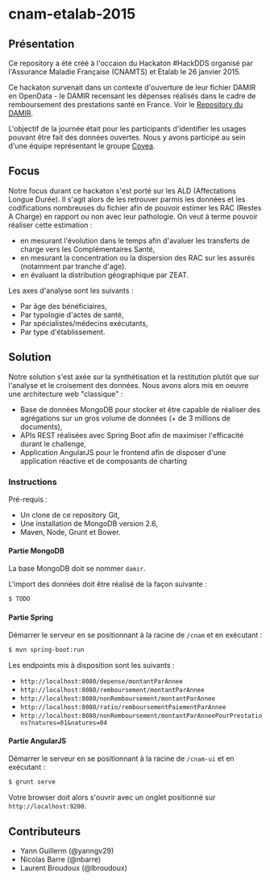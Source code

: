 # cnam-etalab-2015

## Présentation

Ce repository a été créé à l'occaion du Hackaton #HackDDS organisé par l'Assurance Maladie Française (CNAMTS) et Etalab le 26 janvier 2015.

Ce hackaton survenait dans un contexte d'ouverture de leur fichier DAMIR en OpenData - le DAMIR recensant les dépenses réalisés dans le 
cadre de remboursement des prestations santé en France. Voir le [Repository du DAMIR](https://github.com/SGMAP-AGD/DAMIR).

L'objectif de la journée était pour les participants d'identifier les usages pouvant être fait des données ouvertes. Nous y avons participé
au sein d'une équipe représentant le groupe [Covea](http://www.covea.fr).  

## Focus

Notre focus durant ce hackaton s'est porté sur les ALD (Affectations Longue Durée). Il s'agit alors de les retrouver parmis les données 
et les codifications nombreuses du fichier afin de pouvoir estimer les RAC (Restes A Charge) en rapport ou non avec leur pathologie.
On veut à terme pouvoir réaliser cette estimation :
* en mesurant l'évolution dans le temps afin d'avaluer les transferts de charge vers les Complémentaires Santé,
* en mesurant la concentration ou la dispersion des RAC sur les assurés (notamment par tranche d'age).
* en évaluant la distribution géographique par ZEAT.

Les axes d'analyse sont les suivants :
* Par âge des bénéficiaires, 
* Par typologie d'actes de santé,
* Par spécialistes/médecins exécutants,
* Par type d'établissement.

## Solution

Notre solution s'est axée sur la synthétisation et la restitution plutôt que sur l'analyse et le croisement des données.
Nous avons alors mis en oeuvre une architecture web "classique" :
* Base de données MongoDB pour stocker et être capable de réaliser des agrégations sur un gros volume de données (+ de 3 millions de documents),
* APIs REST réalisées avec Spring Boot afin de maximiser l'efficacité durant le challenge,
* Application AngularJS pour le frontend afin de disposer d'une application réactive et de composants de charting
 
### Instructions

Pré-requis : 
* Un clone de ce repository Git,
* Une installation de MongoDB version 2.6,
* Maven, Node, Grunt et Bower.

#### Partie MongoDB

La base MongoDB doit se nommer `damir`.

L'import des données doit être réalisé de la façon suivante :

```sh
$ TODO
```

#### Partie Spring

Démarrer le serveur en se positionnant à la racine de `/cnam` et en exécutant :

```sh
$ mvn spring-boot:run
````
Les endpoints mis à disposition sont les suivants :
* `http://localhost:8080/depense/montantParAnnee`
* `http://localhost:8080/remboursement/montantParAnnee`
* `http://localhost:8080/nonRemboursement/montantParAnnee`
* `http://localhost:8080/ratio/remboursementPaiementParAnnee`
* `http://localhost:8080/nonRemboursement/montantParAnneePourPrestations?natures=01&natures=04`

#### Partie AngularJS

Démarrer le serveur en se positionnant à la racine de `/cnam-ui` et en exécutant :

```sh
$ grunt serve
```
Votre browser doit alors s'ouvrir avec un onglet positionné sur `http://localhost:9200`.


## Contributeurs

* Yann Guillerm (@yanngv29)
* Nicolas Barre (@nbarre)
* Laurent Broudoux (@lbroudoux)